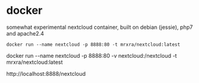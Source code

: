 # docker
somewhat experimental nextcloud container, built on debian (jessie), php7 and apache2.4

```cmdline
docker run --name nextcloud -p 8888:80 -t mrxra/nextcloud:latest
```
docker run --name nextcloud -p 8888:80 -v nextcloud:/nextcloud -t mrxra/nextcloud:latest

http://localhost:8888/nextcloud
